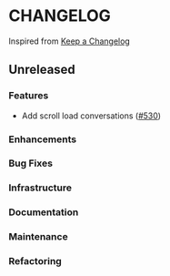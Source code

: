 # CHANGELOG

Inspired from [Keep a Changelog](https://keepachangelog.com/en/1.0.0/)

## Unreleased

### Features

- Add scroll load conversations ([#530](https://github.com/opensearch-project/dashboards-assistant/pull/530))

### Enhancements

### Bug Fixes

### Infrastructure

### Documentation

### Maintenance

### Refactoring

